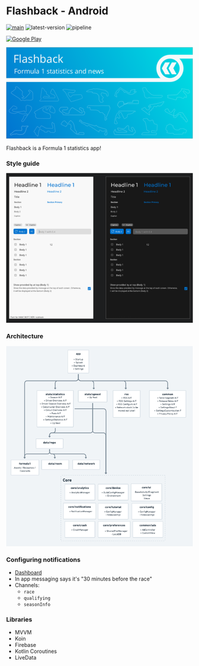# Flashback - Android

[![main](https://github.com/thementalgoose/android-flashback/workflows/Main/badge.svg)](https://github.com/thementalgoose/android-flashback/actions)
![latest-version](https://shields.io/badge/Latest%20Version-7.1.3-blue)
![pipeline](https://github.com/thementalgoose/android-flashback/actions/workflows/main/badge.svg)

[![Google Play](https://i.imgur.com/gSfLc4N.png)](https://play.google.com/store/apps/details?id=tmg.flashback)

![Flashback](res/feature.png)

Flashback is a Formula 1 statistics app!

### Style guide

![styleguide](res/styleguide.png)

### Architecture

![architecture](res/architecture.png)

### Configuring notifications

- [Dashboard](https://console.firebase.google.com/project/f1stats-live/notification)
- In app messaging says it's "30 minutes before the race"
- Channels:
    - `race`
    - `qualifying`
    - `seasonInfo`

### Libraries

- MVVM
- Koin
- Firebase
- Kotlin Coroutines
- LiveData